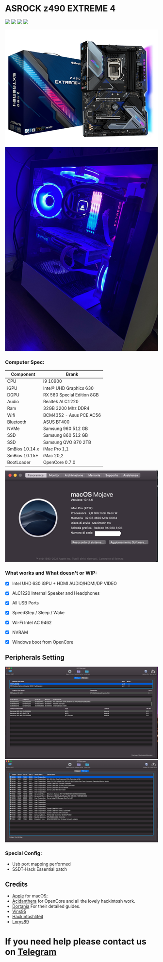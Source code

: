 # ASROCK z490 EXTREME 4 
[![](https://img.shields.io/badge/Telegram-HackintoshLifeIT-informational?style=flat&logo=telegram&logoColor=white&color=5fb659)](https://t.me/HackintoshLife_it)
[![](https://img.shields.io/badge/Facebook-HackintoshLifeIT-informational?style=flat&logo=facebook&logoColor=white&color=3a4dc9)](https://www.facebook.com/hackintoshlife/)
[![](https://img.shields.io/badge/Instagram-HackintoshLifeIT-informational?style=flat&logo=instagram&logoColor=white&color=8a178a)](https://www.instagram.com/hackintoshlife.it_official/)
[![](https://img.shields.io/badge/PayPal-HackintoshLifeIT-informational?style=flat&logo=paypal&logoColor=white&color=00B2EE)](https://www.paypal.com/cgi-bin/webscr?cmd=_s-xclick&hosted_button_id=RWBVVWL8H9JC2&source=url)

![mobo](./Screenshot/asrock.png)
![CASE](./Screenshot/Case.jpeg)


### Computer Spec:

| Component        | Brank                              |
| ---------------- | ---------------------------------- |
| CPU              | i9 10900         |
| iGPU             | Intel® UHD Graphics 630         | 
| DGPU             | RX 580 Special Edition 8GB       |       
| Audio            | Realtek ALC1220            |
| Ram              | 32GB 3200 Mhz DDR4  |            |
| Wifi             | BCM4352 - Asus PCE AC56  |
| Bluetooth             | ASUS BT400 |
| NVMe             | Samsung 960 512 GB          
| SSD             | Samsung 860 512 GB          
| SSD             | Samsung QVO 870 2TB                  
| SmBios    10.14.x       | iMac Pro 1,1     |     
| SmBios    10.15+       | iMac 20,2  |   
| BootLoader       | OpenCore 0.7.0                    


![infomac](./Screenshot/infomac.png)


### What works and What doesn't or WIP:

- [x] Intel UHD 630 iGPU + HDMI AUDIO/HDMI/DP VIDEO
- [x] ALC1220 Internal Speaker and Headphones 
- [x] All USB Ports 
- [x] SpeedStep / Sleep / Wake
- [x] Wi-Fi Intel AC 9462
- [x] NVRAM
- [x] Windows boot from OpenCore


## Peripherals  Setting 

![infodp1](./Screenshot/DPCI1-1.png)
![infodp2](./Screenshot/DPCI2.png)





### Special Config:

- Usb port mapping performed
- SSDT-Hack Essential patch



## Credits

- [Apple](https://apple.com) for macOS;
- [Acidanthera](https://github.com/acidanthera) for OpenCore and all the lovely hackintosh work.
- [Dortania](https://github.com/dortania) For their detailed guides.
- [Vins95](https://github.com/Vins95)
- [Hackintoshlifeit](https://github.com/Hackintoshlifeit)
- [Lorys89](https://github.com/Lorys89/)

# If you need help please contact us on [Telegram](https://t.me/HackintoshLife_it) 
